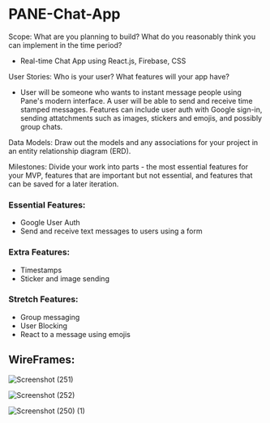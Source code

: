 # PANE-Chat-App

Scope: What are you planning to build? What do you reasonably think you can implement in the time period? 

- Real-time Chat App using React.js, Firebase, CSS

User Stories: Who is your user? What features will your app have? 

- User will be someone who wants to instant message people using Pane's modern interface. A user will be able to send and receive time stamped messages. Features can include user auth with Google sign-in, sending attatchments such as images, stickers and emojis, and possibly group chats.


Data Models: Draw out the models and any associations for your project in an entity relationship diagram (ERD). 

Milestones: Divide your work into parts - the most essential features for your MVP, features that are important but not essential, and features that can be saved for a later iteration.

### Essential Features:
- Google User Auth
- Send and receive text messages to users using a form


### Extra Features:
- Timestamps
- Sticker and image sending

### Stretch Features: 
- Group messaging
- User Blocking
- React to a message using emojis

## WireFrames:

![Screenshot (251)](https://user-images.githubusercontent.com/109836001/194652026-0fc8d12a-9bf3-4077-9204-d16a82982b0f.png)

![Screenshot (252)](https://user-images.githubusercontent.com/109836001/194678758-04b88432-8581-40bf-8400-18d9d6ed64f4.png)

![Screenshot (250) (1)](https://user-images.githubusercontent.com/109836001/194647430-4f1c91d5-7018-41f2-81da-1258fa5af5e5.png)


